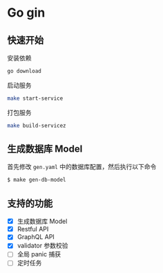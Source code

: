# Go gin

## 快速开始
安装依赖
```bash
go download

```
启动服务
```bash
make start-service
```
打包服务
```bash
make build-servicez
```

## 生成数据库 Model
首先修改 `gen.yaml` 中的数据库配置，然后执行以下命令
```bash
$ make gen-db-model
```

## 支持的功能
- [x] 生成数据库 Model
- [x] Restful API
- [x] GraphQL API
- [x] validator 参数校验
- [ ] 全局 panic 捕获
- [ ] 定时任务